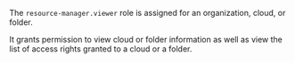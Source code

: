 The `resource-manager.viewer` role is assigned for an organization, cloud, or folder.

It grants permission to view cloud or folder information as well as view the list of access rights granted to a cloud or a folder.